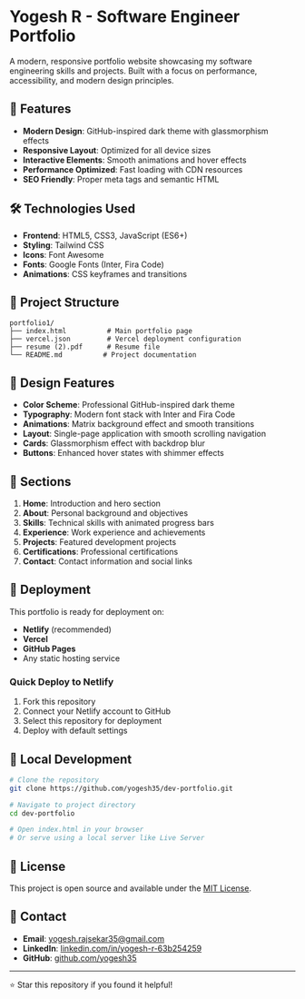 # Yogesh R - Software Engineer Portfolio

A modern, responsive portfolio website showcasing my software engineering skills and projects. Built with a focus on performance, accessibility, and modern design principles.

## 🚀 Features

- **Modern Design**: GitHub-inspired dark theme with glassmorphism effects
- **Responsive Layout**: Optimized for all device sizes
- **Interactive Elements**: Smooth animations and hover effects
- **Performance Optimized**: Fast loading with CDN resources
- **SEO Friendly**: Proper meta tags and semantic HTML

## 🛠️ Technologies Used

- **Frontend**: HTML5, CSS3, JavaScript (ES6+)
- **Styling**: Tailwind CSS
- **Icons**: Font Awesome
- **Fonts**: Google Fonts (Inter, Fira Code)
- **Animations**: CSS keyframes and transitions

## 📁 Project Structure

```
portfolio1/
├── index.html          # Main portfolio page
├── vercel.json         # Vercel deployment configuration
├── resume (2).pdf      # Resume file
└── README.md          # Project documentation
```

## 🎨 Design Features

- **Color Scheme**: Professional GitHub-inspired dark theme
- **Typography**: Modern font stack with Inter and Fira Code
- **Animations**: Matrix background effect and smooth transitions
- **Layout**: Single-page application with smooth scrolling navigation
- **Cards**: Glassmorphism effect with backdrop blur
- **Buttons**: Enhanced hover states with shimmer effects

## 📱 Sections

1. **Home**: Introduction and hero section
2. **About**: Personal background and objectives
3. **Skills**: Technical skills with animated progress bars
4. **Experience**: Work experience and achievements
5. **Projects**: Featured development projects
6. **Certifications**: Professional certifications
7. **Contact**: Contact information and social links

## 🚀 Deployment

This portfolio is ready for deployment on:
- **Netlify** (recommended)
- **Vercel**
- **GitHub Pages**
- Any static hosting service

### Quick Deploy to Netlify

1. Fork this repository
2. Connect your Netlify account to GitHub
3. Select this repository for deployment
4. Deploy with default settings

## 🔧 Local Development

```bash
# Clone the repository
git clone https://github.com/yogesh35/dev-portfolio.git

# Navigate to project directory
cd dev-portfolio

# Open index.html in your browser
# Or serve using a local server like Live Server
```

## 📄 License

This project is open source and available under the [MIT License](LICENSE).

## 📧 Contact

- **Email**: [yogesh.rajsekar35@gmail.com](mailto:yogesh.rajsekar35@gmail.com)
- **LinkedIn**: [linkedin.com/in/yogesh-r-63b254259](https://linkedin.com/in/yogesh-r-63b254259)
- **GitHub**: [github.com/yogesh35](https://github.com/yogesh35)

---

⭐ Star this repository if you found it helpful!